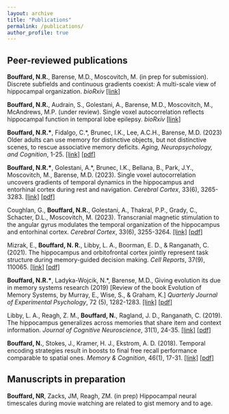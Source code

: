 ```yaml
---
layout: archive
title: "Publications"
permalink: /publications/
author_profile: true
---
```


## Peer-reviewed publications
**Bouffard, N.R.**, Barense, M.D., Moscovitch, M. (in prep for submission). Discrete subfields and continuous gradients coexist: A multi-scale view of hippocampal organization. *bioRxiv* [[link]](https://doi.org/10.1101/2025.08.19.671141)

**Bouffard, N.R.**, Audrain, S., Golestani, A., Barense, M.D., Moscovitch, M., McAndrews, M.P. (under review). Single voxel autocorrelation reflects hippocampal function in temporal lobe epilepsy. *bioRxiv* [[link]](https://doi.org/10.1101/2023.12.15.571916)

**Bouffard, N.R.\***, Fidalgo, C.\*, Brunec, I.K., Lee, A.C.H., Barense, M.D. (2023) Older adults can use memory for distinctive objects, but not distinctive scenes, to rescue associative memory deficits. *Aging, Neuropsychology, and Cognition*, 1-25. [[link]](https://doi.org/10.1080/13825585.2023.2170966) [[pdf]](/files/Bouffard_Fidalgo_et_al_ANC_2023.pdf)

**Bouffard, N.R.\***, Golestani, A.\*, Brunec, I.K., Bellana, B., Park, J.Y., Moscovitch, M., Barense, M.D. (2023). Single voxel autocorrelation uncovers gradients of temporal dynamics in the hippocampus and entorhinal cortex during rest and navigation. *Cerebral Cortex*, 33(6), 3265-3283. [[link]](https://doi.org/10.1093/cercor/bhac480) [[pdf]](/files/Bouffard_Golestani_et_al_CerCor_2023.pdf)

Coughlan, G., **Bouffard, N.R.**, Golestani, A., Thakral, P.P., Grady, C., Schacter, D.L., Moscovitch, M. (2023). Transcranial magnetic stimulation to the angular gyrus modulates the temporal organization of the hippocampus and entorhinal cortex. *Cerebral Cortex*, 33(6), 3255-3264. [[link]](https://doi.org/10.1093/cercor/bhac273) [[pdf]](/files/Coughlan_Bouffard_et_al_CerCor_2023.pdf)

Mizrak, E., **Bouffard, N. R.**, Libby, L. A., Boorman, E. D., & Ranganath, C. (2021). The hippocampus and orbitofrontal cortex jointly represent task structure during memory-guided decision making. *Cell Reports*, 37(9), 110065. [[link]](https://doi.org/10.1016/j.celrep.2021.110065) [[pdf]](/files/Mizrak_Bouffard_et_al_Cell_Reports_2021.pdf)

**Bouffard, N.R.\***, Ladyka-Wojcik, N.\*, Barense, M.D., Giving evolution its due in memory systems research (2019) [Review of the book Evolution of Memory Systems, by Murray, E., Wise, S., & Graham, K.] *Quarterly Journal of Experimental Psychology*, 72 (5), 1282-1283. [[link]](https://journals.sagepub.com/doi/abs/10.1177/1747021819832227) [[pdf]](/files/Bouffard_Ladyka_Barense_QJEP_2019.pdf)

Libby, L. A., Reagh, Z. M., **Bouffard, N.**, Ragland, J. D., Ranganath, C. (2019). The hippocampus generalizes across memories that share item and context information. *Journal of Cognitive Neuroscience*, 31(1), 24-35. [[link]](https://doi.org/10.1162/jocn_a_01345) [[pdf]](/files/Libby_et_al_J_Cog_Neuro_2018.pdf)

**Bouffard, N.**, Stokes, J., Kramer, H. J., Ekstrom, A. D. (2018). Temporal encoding strategies result in boosts to final free recall performance comparable to spatial ones. *Memory & Cognition*, 46(1), 17-31. [[link]](https://doi.org/10.3758/s13421-017-0742-z) [[pdf]](/files/Bouffard_Ekstrom_Mem&Cog_2018.pdf)

## Manuscripts in preparation
**Bouffard, NR**, Zacks, JM, Reagh, ZM. (in prep) Hippocampal neural timescales during movie watching are related to gist memory and to age.

